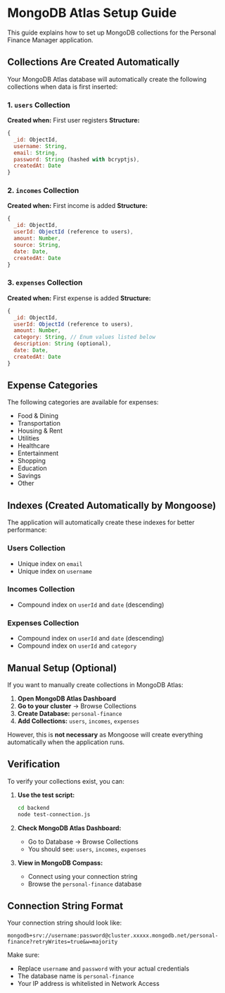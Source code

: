# MongoDB Atlas Setup Guide

This guide explains how to set up MongoDB collections for the Personal Finance Manager application.

## Collections Are Created Automatically

Your MongoDB Atlas database will automatically create the following collections when data is first inserted:

### 1. `users` Collection
**Created when:** First user registers
**Structure:**
```javascript
{
  _id: ObjectId,
  username: String,
  email: String,
  password: String (hashed with bcryptjs),
  createdAt: Date
}
```

### 2. `incomes` Collection
**Created when:** First income is added
**Structure:**
```javascript
{
  _id: ObjectId,
  userId: ObjectId (reference to users),
  amount: Number,
  source: String,
  date: Date,
  createdAt: Date
}
```

### 3. `expenses` Collection
**Created when:** First expense is added
**Structure:**
```javascript
{
  _id: ObjectId,
  userId: ObjectId (reference to users),
  amount: Number,
  category: String, // Enum values listed below
  description: String (optional),
  date: Date,
  createdAt: Date
}
```

## Expense Categories

The following categories are available for expenses:
- Food & Dining
- Transportation
- Housing & Rent
- Utilities
- Healthcare
- Entertainment
- Shopping
- Education
- Savings
- Other

## Indexes (Created Automatically by Mongoose)

The application will automatically create these indexes for better performance:

### Users Collection
- Unique index on `email`
- Unique index on `username`

### Incomes Collection
- Compound index on `userId` and `date` (descending)

### Expenses Collection
- Compound index on `userId` and `date` (descending)
- Compound index on `userId` and `category`

## Manual Setup (Optional)

If you want to manually create collections in MongoDB Atlas:

1. **Open MongoDB Atlas Dashboard**
2. **Go to your cluster** → Browse Collections
3. **Create Database:** `personal-finance`
4. **Add Collections:** `users`, `incomes`, `expenses`

However, this is **not necessary** as Mongoose will create everything automatically when the application runs.

## Verification

To verify your collections exist, you can:

1. **Use the test script:**
   ```bash
   cd backend
   node test-connection.js
   ```

2. **Check MongoDB Atlas Dashboard:**
   - Go to Database → Browse Collections
   - You should see: `users`, `incomes`, `expenses`

3. **View in MongoDB Compass:**
   - Connect using your connection string
   - Browse the `personal-finance` database

## Connection String Format

Your connection string should look like:
```
mongodb+srv://username:password@cluster.xxxxx.mongodb.net/personal-finance?retryWrites=true&w=majority
```

Make sure:
- Replace `username` and `password` with your actual credentials
- The database name is `personal-finance`
- Your IP address is whitelisted in Network Access
